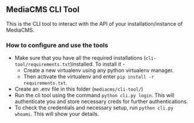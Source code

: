 ## MediaCMS CLI Tool
This is the CLI tool to interact with the API of your installation/instance of MediaCMS.

### How to configure and use the tools
- Make sure that you have all the required installations (`cli-tool/requirements.txt`)installed. To install it -
    - Create a new virtualenv using any python virtualenv manager.
    - Then activate the virtualenv and enter `pip install -r requirements.txt`.
- Create an .env file in this folder (`mediacms/cli-tool/`)
- Run the cli tool using the command `python cli.py login`. This will authenticate you and store necessary creds for further authentications.
- To check the credentials and necessary setup, run `python cli.py whoami`. This will show your details.